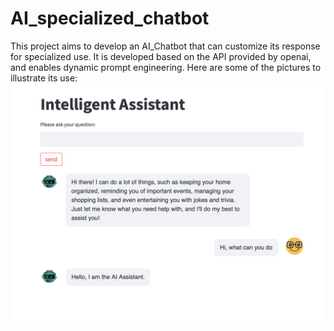 # AI_specialized_chatbot
This project aims to develop an AI_Chatbot that can customize its response for specialized use.  It is developed based on the API provided by openai, and enables dynamic prompt engineering. 
Here are some of the pictures to illustrate its use:
<img src="https://github.com/alandong1234/AI_specialized_chatbot/blob/main/pictures/user_page.png" alt="user page" width="600">
